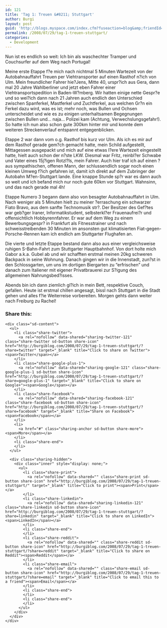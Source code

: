 ```yaml
---
id: 121
title: 'Tag 1: Treuen &#8211; Stuttgart'
author: Burgi
layout: post
guid: 'http://blogs.myspace.com/index.cfm?fuseaction=blog&amp;friendId=11116526'
permalink: /2008/07/29/tag-1-treuen-stuttgart/
categories:
  - Development
---
```

<p class="wp-flattr-button">
  <a class="FlattrButton" style="display:none;" href="http://burgiblog.com/2008/07/29/tag-1-treuen-stuttgart/" title=" Tag 1: Treuen &#8211; Stuttgart" rev="flattr;uid:BurkhardR;language:en_GB;category:audio;tags:blog;button:compact;">Nun ist es endlich so weit: Ich bin als waschechter Tramper und Couchsurfer auf dem Weg nach Portugal! Meine erste Etappe f?e mich nach nichtmal 5 Minuten Wartezeit von der...</a>
</p>

Nun ist es endlich so weit: Ich bin als waschechter Tramper und Couchsurfer auf dem Weg nach Portugal!

Meine erste Etappe f?e mich nach nichtmal 5 Minuten Wartezeit von der Autobahnauffahrt Treuen per Viehtransporter auf einen Rasthof n?ich von Ulm. Mein freundlicher Fahrer hie?Jens, Mitte 40, urspr?ich aus Gera, dann mal 20 Jahre Wahlberliner und jetzt eben Fahrer einer Viehtransportspedition in Baden-W?mberg. Wir hatten einige nette Gespr?e und so wei?ich dann nach 21 Jahren auch endlich den Unterschied zwischen Spanferkel, Mastferkel und Zuchtferkel, aus welchen Gr?n ein Ferkel dazu wird, was es ist; mehr noch, was Bullen und Ochsen unterscheidet und wie es zu einigen unterhaltsamen Begegnungen zwischen Bullen und&#8230; naja&#8230; Polizei kam (Achtung, Verwechslungsgefahr!). So hatte ich nun also schon gute 300km hinter mir und konnte dem weiteren Streckenverlauf entspannt entgegenblicken.

Etappe 2 war dann vom o.g. Rasthof bis kurz vor Ulm. Als ich es mir auf dem Rasthof gerade gem?ch gemacht hatte, mein Schild aufgestellt, Mittagessen ausgepackt und mich auf eine etwas l?ere Wartezeit eingestellt hatte, hielt auch schon der n?ste LKW. Diesmal war Fritz, reinbl?er Schwabe und Vater eines 15j?igen Rotzl?ls, mein Fahrer. Auch hier traf ich auf einen ?aus sympathischen, offenen Mann, der schlussendlich sogar noch einen kleinen Umweg f?ich gefahren ist, damit ich direkt auf dem Zubringer der Autobahn M?en-Stuttgart lande. Eine knappe Stunde sp?r war es dann auch so weit und ich befand mich nur noch gute 60km vor Stuttgart. Wahnsinn, und das nach gerade mal 4h!

Etappe Numero 3 begann dann also von besagter Autobahnauffahrt in Ulm. Nach weniger als 5 Minuten hielt zu meiner ?erraschung ein schwarzer Fiato Bravo, aus dem sanfte Technomusik str?. Der Besitzer des Gef?tes war geb?ger Iraner, Informatikstudent, selbsterkl?er Frauenaufrei?r und offensichtlich Hobbyrennfahrer. Er war auf dem Weg zu einem Bewerbungsgespr? in Frankfurt als Fitnesstrainer und nach schweisstreibenden 30 Minuten im ansonsten gut klimatisierten Fiat-gegen-Porsche-Rennen kam ich endlich am Stuttgarter Flughafen an.

Die vierte und letzte Etappe bestand dann also aus einer vergleichsweise ruhigen S-Bahn-Fahrt zum Stuttgarter Hauptbahnhof. Von dort holte mich Gabor a.k.a. Gubel ab und wir schafften erstmal meinen 20kg schweren Backpack in seine Wohnung. Danach gingen wir in die Innenstadt, zun?st in den Schlossgarten, um uns im dortigen Biergarten zu &#8220;erfrischen&#8221; und danach zum Italiener mit eigener Privatbrauerei zur S?igung des allgemeinen Nahrungsbed?isses.

Abends bin ich dann ziemlich gl?ich in mein Bett, respektive Couch, gefallen. Heute ist erstmal chillen angesagt, bissl nach Stuttgart in die Stadt gehen und alles f?ie Weiterreise vorbereiten. Morgen gehts dann weiter nach Freiburg zu Rachel!

<div class="sharedaddy sd-sharing-enabled">
  <div class="robots-nocontent sd-block sd-social sd-social-icon-text sd-sharing">
    <h3 class="sd-title">
      Share this:
    </h3>
    
    <div class="sd-content">
      <ul>
        <li class="share-twitter">
          <a rel="nofollow" data-shared="sharing-twitter-121" class="share-twitter sd-button share-icon" href="http://burgiblog.com/2008/07/29/tag-1-treuen-stuttgart/?share=twitter" target="_blank" title="Click to share on Twitter"><span>Twitter</span></a>
        </li>
        <li class="share-google-plus-1">
          <a rel="nofollow" data-shared="sharing-google-121" class="share-google-plus-1 sd-button share-icon" href="http://burgiblog.com/2008/07/29/tag-1-treuen-stuttgart/?share=google-plus-1" target="_blank" title="Click to share on Google+"><span>Google</span></a>
        </li>
        <li class="share-facebook">
          <a rel="nofollow" data-shared="sharing-facebook-121" class="share-facebook sd-button share-icon" href="http://burgiblog.com/2008/07/29/tag-1-treuen-stuttgart/?share=facebook" target="_blank" title="Share on Facebook"><span>Facebook</span></a>
        </li>
        <li>
          <a href="#" class="sharing-anchor sd-button share-more"><span>More</span></a>
        </li>
        <li class="share-end">
        </li>
      </ul>
      
      <div class="sharing-hidden">
        <div class="inner" style="display: none;">
          <ul>
            <li class="share-print">
              <a rel="nofollow" data-shared="" class="share-print sd-button share-icon" href="http://burgiblog.com/2008/07/29/tag-1-treuen-stuttgart/" target="_blank" title="Click to print"><span>Print</span></a>
            </li>
            <li class="share-linkedin">
              <a rel="nofollow" data-shared="sharing-linkedin-121" class="share-linkedin sd-button share-icon" href="http://burgiblog.com/2008/07/29/tag-1-treuen-stuttgart/?share=linkedin" target="_blank" title="Click to share on LinkedIn"><span>LinkedIn</span></a>
            </li>
            <li class="share-end">
            </li>
            <li class="share-reddit">
              <a rel="nofollow" data-shared="" class="share-reddit sd-button share-icon" href="http://burgiblog.com/2008/07/29/tag-1-treuen-stuttgart/?share=reddit" target="_blank" title="Click to share on Reddit"><span>Reddit</span></a>
            </li>
            <li class="share-email">
              <a rel="nofollow" data-shared="" class="share-email sd-button share-icon" href="http://burgiblog.com/2008/07/29/tag-1-treuen-stuttgart/?share=email" target="_blank" title="Click to email this to a friend"><span>Email</span></a>
            </li>
            <li class="share-end">
            </li>
            <li class="share-end">
            </li>
          </ul>
        </div>
      </div>
    </div>
  </div>
</div>